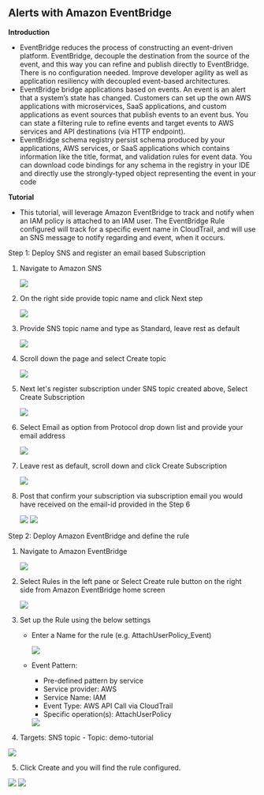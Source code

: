 ## Alerts with Amazon EventBridge

**Introduction**
- EventBridge reduces the process of constructing an event-driven platform. EventBridge, decouple the destination from the source of the event, and this way you can refine and publish directly to EventBridge. There is no configuration needed. Improve developer agility as well as application resiliency with decoupled event-based architectures.
- EventBridge bridge applications based on events. An event is an alert that a system’s state has changed. Customers can set up the own AWS applications with microservices, SaaS applications, and custom applications as event sources that publish events to an event bus. You can state a filtering rule to refine events and target events to AWS services and API destinations (via HTTP endpoint). 
- EventBridge schema registry persist schema produced by your applications, AWS services, or SaaS applications which contains information like the title, format, and validation rules for event data. You can download code bindings for any schema in the registry in your IDE and directly use the strongly-typed object representing the event in your code

**Tutorial**
- This tutorial, will leverage Amazon EventBridge to track and notify when an IAM policy is attached to an IAM user. The EventBridge Rule configured will track for a specific event name in CloudTrail, and will use an SNS message to notify regarding and event, when it occurs.

Step 1: Deploy SNS and register an email based Subscription 

  1. Navigate to Amazon SNS  

     <img src="images/image1.png" class="inline"/>

  2. On the right side provide topic name and click Next step

     <img src="images/image2.png" class="inline"/>

  3. Provide SNS topic name and type as Standard, leave rest as default

      <img src="images/image3.png" class="inline"/>

  4. Scroll down the page and select Create topic

      <img src="images/image4.png" class="inline"/>

  5. Next let's register subscription under SNS topic created above, Select Create Subscription

      <img src="images/image5.png" class="inline"/>

  6. Select Email as option from Protocol drop down list and provide your email address 

       <img src="images/image6.png" class="inline"/>

  7. Leave rest as default, scroll down and click Create Subscription

       <img src="images/image7.png" class="inline"/>
       
  8. Post that confirm your subscription via subscription email you would have received on the email-id provided in the Step 6
  
      <img src="images/image8.png" class="inline"/>
      
      <img src="images/image9.png" class="inline"/>


Step 2: Deploy Amazon EventBridge and define the rule

  1. Navigate to Amazon EventBridge  

     <img src="images/image10.png" class="inline"/>

  2. Select Rules in the left pane or Select Create rule button on the right side from Amazon EventBridge home screen

     <img src="images/image11.png" class="inline"/>

  3. Set up the Rule using the below settings
      - Enter a Name for the rule (e.g. AttachUserPolicy_Event)

          <img src="images/image12.png" class="inline"/>

      - Event Pattern:
          - Pre-defined pattern by service
          - Service provider: AWS
          - Service Name: IAM
          - Event Type: AWS API Call via CloudTrail
          - Specific operation(s): AttachUserPolicy

          <img src="images/image13.png" class="inline"/>

  4. Targets: SNS topic - Topic: demo-tutorial
  
   <img src="images/image14.png" class="inline"/>

  5. Click Create and you will find the rule configured.

   <img src="images/image15.png" class="inline"/>
   
   <img src="images/image16.png" class="inline"/>
